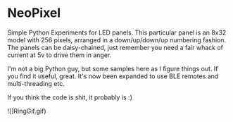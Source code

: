 # NeoPixel
Simple Python Experiments for LED panels. This particular panel is an 8x32 model with 256 pixels, arranged in a down/up/down/up numbering fashion. The panels can be daisy-chained, just remember you need a fair whack of current at 5v to drive them in anger.

I'm not a big Python guy, but some samples here as I figure things out. If you find it useful, great. It's now been expanded to use BLE remotes and multi-threading etc.

If you think the code is shit, it probably is :)

![]RingGif.gif)
